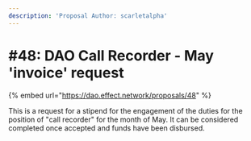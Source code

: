 ```yaml
---
description: 'Proposal Author: scarletalpha'
---
```


# \#48: DAO Call Recorder - May 'invoice' request

{% embed url="https://dao.effect.network/proposals/48" %}



This is a request for a stipend for the engagement of the duties for the position of "call recorder" for the month of May. It can be considered completed once accepted and funds have been disbursed.



